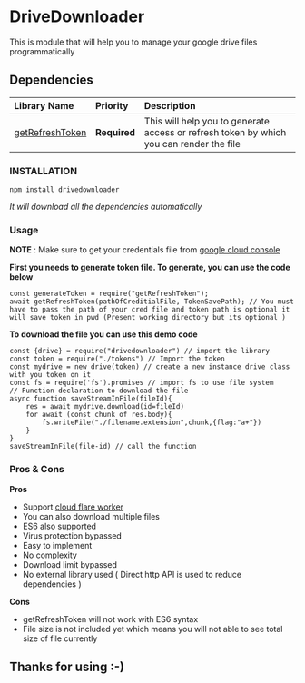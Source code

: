 
# DriveDownloader
This is module that will help you to manage your google drive files programmatically

## Dependencies 


| Library Name | Priority     | Description                |
| :-------- | :------- | :------------------------- |
| [getRefreshToken](https://github.com/hitesh911/getRefreshToken) | **Required** | This will help you to generate access or refresh token by which you can render the file |

### INSTALLATION

```
npm install drivedownloader
```
_It will download all the dependencies automatically_

### Usage

**NOTE** : Make sure to get your credentials file from [google cloud console](https://console.cloud.google.com/)

**First you needs to generate token file. To generate, you can use the code below**
```
const generateToken = require("getRefreshToken");
await getRefreshToken(pathOfCreditialFile, TokenSavePath); // You must have to pass the path of your cred file and token path is optional it will save token in pwd (Present working directory but its optional )
```

**To download the file you can use this demo code**

```
const {drive} = require("drivedownloader") // import the library
const token = require("./tokens") // Import the token
const mydrive = new drive(token) // create a new instance drive class with you token on it
const fs = require('fs').promises // import fs to use file system
// Function declaration to download the file
async function saveStreamInFile(fileId){
	res = await mydrive.download(id=fileId)
	for await (const chunk of res.body){
		fs.writeFile("./filename.extension",chunk,{flag:"a+"})
	}
}
saveStreamInFile(file-id) // call the function 
```

### Pros & Cons

**Pros**

- Support [cloud flare worker](https://workers.cloudflare.com/)
- You can also download multiple files
- ES6 also supported
- Virus protection bypassed
- Easy to implement
- No complexity
- Download limit bypassed
- No external library used ( Direct http API is used to reduce dependencies )

**Cons**

- getRefreshToken will not work with ES6 syntax
- File size is not included yet which means you will not able to see total size of file currently

## **Thanks for using :-)**
